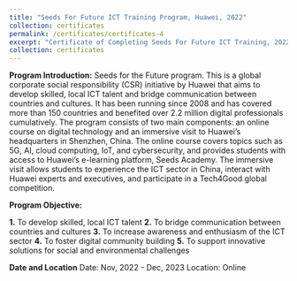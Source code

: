```yaml
---
title: "Seeds For Future ICT Training Program, Huawei, 2022"
collection: certificates
permalink: /certificates/certificates-4
excerpt: "Certificate of Completing Seeds For Future ICT Training, 2022 program <br/><img src='/images/portfolio/huawei.png'>"
collection: certificates
---
```


**Program Introduction:**
Seeds for the Future program. This is a global corporate social responsibility (CSR) initiative by Huawei that aims to develop skilled, local ICT talent and bridge communication between countries and cultures. It has been running since 2008 and has covered more than 150 countries and benefited over 2.2 million digital professionals cumulatively.
The program consists of two main components: an online course on digital technology and an immersive visit to Huawei’s headquarters in Shenzhen, China. The online course covers topics such as 5G, AI, cloud computing, IoT, and cybersecurity, and provides students with access to Huawei’s e-learning platform, Seeds Academy. The immersive visit allows students to experience the ICT sector in China, interact with Huawei experts and executives, and participate in a Tech4Good global competition.

**Program Objective:** 

**1.** To develop skilled, local ICT talent
**2.** To bridge communication between countries and cultures
**3.** To increase awareness and enthusiasm of the ICT sector
**4.** To foster digital community building
**5.** To support innovative solutions for social and environmental challenges

**Date and Location**
     Date: Nov, 2022 - Dec, 2023
     Location: Online 
